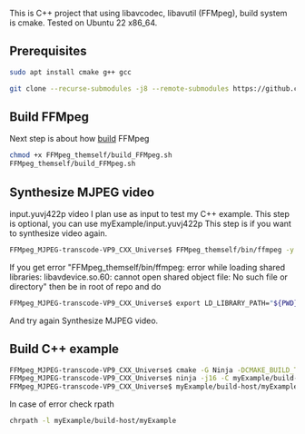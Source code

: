 This is C++ project that using libavcodec, libavutil (FFMpeg), build system is cmake. Tested on Ubuntu 22 x86_64.

## Prerequisites
```bash
sudo apt install cmake g++ gcc
```
```bash
git clone --recurse-submodules -j8 --remote-submodules https://github.com/AndreiCherniaev/FFMpeg_MJPEG-transcode-VP9_CXX_Universe.git && cd FFMpeg_MJPEG-transcode-VP9_CXX_Universe
```
## Build FFMpeg
Next step is about how [build](https://trac.ffmpeg.org/wiki/CompilationGuide/Ubuntu#FFmpeg) FFMpeg
```bash
chmod +x FFMpeg_themself/build_FFMpeg.sh
FFMpeg_themself/build_FFMpeg.sh
```
## Synthesize MJPEG video
input.yuvj422p video I plan use as input to test my C++ example. This step is optional, you can use myExample/input.yuvj422p This step is if you want to synthesize video again.
```bash
FFMpeg_MJPEG-transcode-VP9_CXX_Universe$ FFMpeg_themself/bin/ffmpeg -y -f lavfi -i testsrc=size=1280x720:rate=1:duration=10 -vcodec mjpeg -pix_fmt yuvj422p -f mjpeg myExample/input.yuvj422p
```
If you get error
"FFMpeg_themself/bin/ffmpeg: error while loading shared libraries: libavdevice.so.60: cannot open shared object file: No such file or directory" then be in root of repo and do
```bash
FFMpeg_MJPEG-transcode-VP9_CXX_Universe$ export LD_LIBRARY_PATH="${PWD}/FFMpeg_themself/lib/"
```
And try again Synthesize MJPEG video.

## Build C++ example
```bash
FFMpeg_MJPEG-transcode-VP9_CXX_Universe$ cmake -G Ninja -DCMAKE_BUILD_TYPE:STRING=Debug -S myExample/src/ -B myExample/build-host/ --fresh
FFMpeg_MJPEG-transcode-VP9_CXX_Universe$ ninja -j16 -C myExample/build-host/
FFMpeg_MJPEG-transcode-VP9_CXX_Universe$ myExample/build-host/myExample
```

In case of error check rpath
```bash
chrpath -l myExample/build-host/myExample
```
